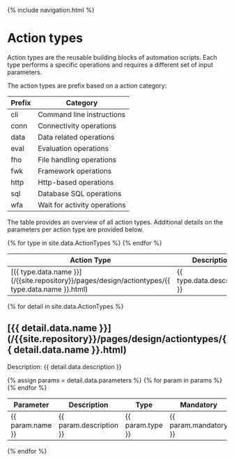{% include navigation.html %}

# Action types

Action types are the reusable building blocks of automation scripts. 
Each type performs a specific operations and requires a different set of input parameters. 

The action types are prefix based on a action category:

|Prefix|Category|
|---|---|
|cli|Command line instructions|
|conn|Connectivity operations|
|data|Data related operations|
|eval|Evaluation operations|
|fho|File handling operations|
|fwk|Framework operations|
|http|Http-based operations|
|sql|Database SQL operations|
|wfa|Wait for activity operations|

The table provides an overview of all action types. 
Additional details on the parameters per action type are provided below.

<table>
<colgroup>
<col width="30%" />
<col width="70%" />
</colgroup>
<thead>
<tr class="header">
<th>Action Type</th>
<th>Description</th>
</tr>
</thead>
<tbody>
{% for type in site.data.ActionTypes %}
<tr>
<td markdown="span">[{{ type.data.name }}](/{{site.repository}}/pages/design/actiontypes/{{ type.data.name }}.html)</td>
<td markdown="span">{{ type.data.description }}</td>
</tr>
{% endfor %}
</tbody>
</table>

{% for detail in site.data.ActionTypes %}
## [{{ detail.data.name }}](/{{site.repository}}/pages/design/actiontypes/{{ detail.data.name }}.html)

Description: {{ detail.data.description }}

<table>
<colgroup>
<col width="20%" />
<col width="40%" />
<col width="20%" align="center"/>
<col width="20%" align="center"/>
</colgroup>
<thead>
<tr class="header">
<th>Parameter</th>
<th>Description</th>
<th>Type</th>
<th>Mandatory</th>
</tr>
</thead>
<tbody>
{% assign params = detail.data.parameters %}
{% for param in params %}
<tr>
<td markdown="span">{{ param.name }}</td>
<td markdown="span">{{ param.description }}</td>
<td markdown="span">{{ param.type }}</td>
<td markdown="span">{{ param.mandatory }}</td>
</tr>
{% endfor %}
</tbody>
</table>

{% endfor %}

